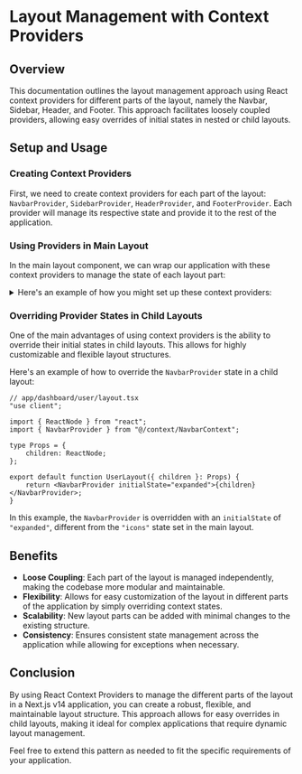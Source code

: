 # Layout Management with Context Providers 

## Overview
This documentation outlines the layout management approach using React context providers for different parts of the layout, namely the Navbar, Sidebar, Header, and Footer. This approach facilitates loosely coupled providers, allowing easy overrides of initial states in nested or child layouts.

## Setup and Usage

### Creating Context Providers

First, we need to create context providers for each part of the layout: `NavbarProvider`, `SidebarProvider`, `HeaderProvider`, and `FooterProvider`. Each provider will manage its respective state and provide it to the rest of the application.

### Using Providers in Main Layout

In the main layout component, we can wrap our application with these context providers to manage the state of each layout part:

<details>
<summary>
Here's an example of how you might set up these context providers:
</summary>
<p>

```tsx
// layouts/MainLayout.tsx
import { NavbarProvider } from "@/context/NavbarContext";
import { SidebarProvider } from "@/context/SidebarContext";
import { HeaderProvider } from "@/context/HeaderContext";
import { FooterProvider } from "@/context/FooterContext";

const MainLayout = ({ children }) => {
    return (
        <NavbarProvider initialState="icons">
            <SidebarProvider initialState="icons">
                <HeaderProvider initialState="medium">
                    <FooterProvider initialState="hidden">
                        {children}
                    </FooterProvider>
                </HeaderProvider>
            </SidebarProvider>
        </NavbarProvider>
    );
};

export default MainLayout;
```
</p>
</details>


### Overriding Provider States in Child Layouts

One of the main advantages of using context providers is the ability to override their initial states in child layouts. This allows for highly customizable and flexible layout structures.

Here's an example of how to override the `NavbarProvider` state in a child layout:

```tsx
// app/dashboard/user/layout.tsx
"use client";

import { ReactNode } from "react";
import { NavbarProvider } from "@/context/NavbarContext";

type Props = {
    children: ReactNode;
};

export default function UserLayout({ children }: Props) {
    return <NavbarProvider initialState="expanded">{children}</NavbarProvider>;
}
```

In this example, the `NavbarProvider` is overridden with an `initialState` of `"expanded"`, different from the `"icons"` state set in the main layout.

## Benefits

- **Loose Coupling**: Each part of the layout is managed independently, making the codebase more modular and maintainable.
- **Flexibility**: Allows for easy customization of the layout in different parts of the application by simply overriding context states.
- **Scalability**: New layout parts can be added with minimal changes to the existing structure.
- **Consistency**: Ensures consistent state management across the application while allowing for exceptions when necessary.

## Conclusion

By using React Context Providers to manage the different parts of the layout in a Next.js v14 application, you can create a robust, flexible, and maintainable layout structure. This approach allows for easy overrides in child layouts, making it ideal for complex applications that require dynamic layout management.

Feel free to extend this pattern as needed to fit the specific requirements of your application.